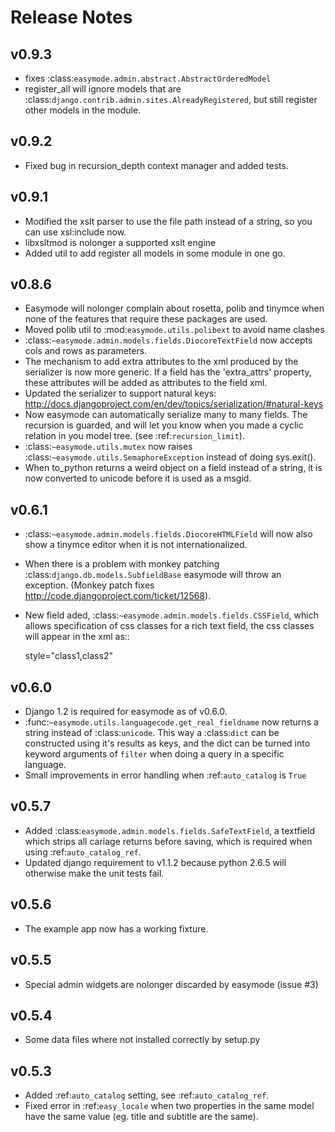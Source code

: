 Release Notes
=============

v0.9.3
------

- fixes :class:`easymode.admin.abstract.AbstractOrderedModel`
- register_all will ignore models that are :class:`django.contrib.admin.sites.AlreadyRegistered`,
  but still register other models in the module.

v0.9.2
------

- Fixed bug in recursion_depth context manager and added tests.

v0.9.1
------

- Modified the xslt parser to use the file path instead of a string, so you can 
  use xsl:include now.
- libxsltmod is nolonger a supported xslt engine
- Added util to add register all models in some module in one go.

v0.8.6
------

- Easymode will nolonger complain about rosetta, polib and tinymce when none of 
  the features that require these packages are used.
- Moved polib util to :mod:`easymode.utils.polibext` to avoid name clashes 
- :class:`~easymode.admin.models.fields.DiocoreTextField` now accepts cols and rows as parameters.
- The mechanism to add extra attributes to the xml produced by the serializer is 
  now more generic. If a field has the 'extra_attrs' property, these attributes 
  will be added as attributes to the field xml.
- Updated the serializer to support natural keys: 
  http://docs.djangoproject.com/en/dev/topics/serialization/#natural-keys 
- Now easymode can automatically serialize many to many fields. The recursion is 
  guarded, and will let you know when you made a cyclic relation in you model 
  tree. (see :ref:`recursion_limit`).
- :class:`~easymode.utils.mutex` now raises :class:`~easymode.utils.SemaphoreException` instead of doing sys.exit(). 
- When to_python returns a weird object on a field instead of a string, it is now converted to unicode 
  before it is used as a msgid.

v0.6.1
------

- :class:`~easymode.admin.models.fields.DiocoreHTMLField` will now also show a tinymce editor when it
  is not internationalized.
- When there is a problem with monkey patching :class:`django.db.models.SubfieldBase` easymode
  will throw an exception. (Monkey patch fixes http://code.djangoproject.com/ticket/12568).
- New field aded, :class:`~easymode.admin.models.fields.CSSField`, which allows specification of css classes
  for a rich text field, the css classes will appear in the xml as::
  
    style="class1,class2"

v0.6.0
------

- Django 1.2 is required for easymode as of v0.6.0.
- :func:`~easymode.utils.languagecode.get_real_fieldname` now returns 
  a string instead of :class:`unicode`. This way a :class:`dict` can
  be constructed using it's results as keys, and the dict can be turned
  into keyword arguments of ``filter`` when doing a query in a specific
  language.
- Small improvements in error handling when :ref:`auto_catalog` is ``True``

v0.5.7
------

- Added :class:`easymode.admin.models.fields.SafeTextField`, a textfield which strips
  all cariage returns before saving, which is required when using 
  :ref:`auto_catalog_ref`.
- Updated django requirement to v1.1.2 because python 2.6.5 will otherwise
  make the unit tests fail.

v0.5.6
------

- The example app now has a working fixture.

v0.5.5
------

- Special admin widgets are nolonger discarded by easymode (issue #3)

v0.5.4
------

- Some data files where not installed correctly by setup.py

v0.5.3
------

- Added :ref:`auto_catalog` setting, see :ref:`auto_catalog_ref`.
- Fixed error in :ref:`easy_locale` when two properties in the
  same model have the same value (eg. title and subtitle are the same).